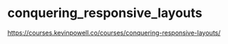 # conquering_responsive_layouts
https://courses.kevinpowell.co/courses/conquering-responsive-layouts/

